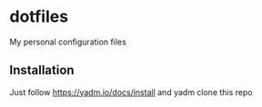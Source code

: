 # dotfiles
My personal configuration files

## Installation
Just follow https://yadm.io/docs/install and yadm clone this repo
